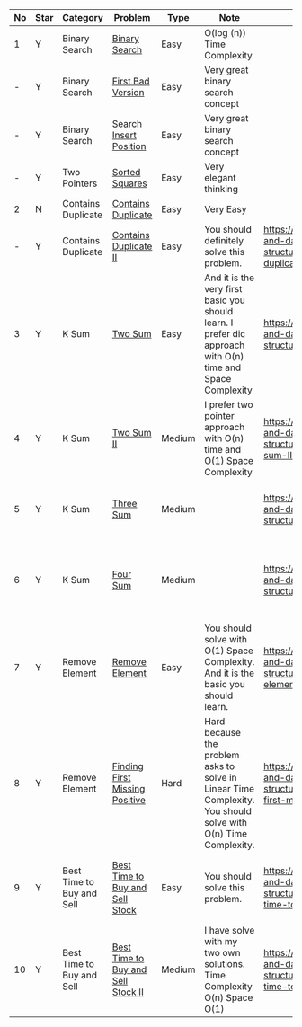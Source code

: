 No|Star|Category|Problem| Type| Note| Any Reference| Related
| -------------| ------------- | ------------- |------------- |------------- |------------- |------------- |------------- |
1|Y|Binary Search|[Binary Search](https://leetcode.com/problems/binary-search/)|Easy|O(log (n)) Time Complexity||
-|Y|Binary Search|[First Bad Version](https://leetcode.com/problems/first-bad-version/)|Easy|Very great binary search concept||
-|Y|Binary Search|[Search Insert Position](https://leetcode.com/problems/search-insert-position/)|Easy|Very great binary search concept||
-|Y|Two Pointers|[Sorted Squares](https://github.com/SaPhyoThuHtet/algos-and-data-structure/blob/main/array/basics/sortedSquares.py)|Easy|Very elegant thinking||
2|N|Contains Duplicate|[Contains Duplicate](https://leetcode.com/problems/contains-duplicate/)|Easy|Very Easy||
-|Y|Contains Duplicate|[Contains Duplicate II](https://leetcode.com/problems/contains-duplicate-ii/)|Easy|You should definitely solve this problem.|https://github.com/SaPhyoThuHtet/algos-and-data-structure/blob/main/array/basics/contains-duplicate2.py|
3|Y|K Sum|[Two Sum](https://leetcode.com/problems/two-sum/)| Easy|And it is the very first basic you should learn. I prefer dic approach with O(n) time and Space Complexity|https://github.com/SaPhyoThuHtet/algos-and-data-structure/blob/main/array/basics/2sum.py|Two SumII, Three Sum, Four Sum, K-Sum
4|Y|K Sum|[Two Sum II](https://leetcode.com/problems/two-sum-ii-input-array-is-sorted/)|Medium|I prefer two pointer approach with O(n) time and O(1) Space Complexity|https://github.com/SaPhyoThuHtet/algos-and-data-structure/blob/main/array/basics/two-sum-II.py|Two SumIII, Three Sum, Four Sum, K-Sum
5|Y|K Sum|[Three Sum](https://leetcode.com/problems/3sum/)|Medium||https://github.com/SaPhyoThuHtet/algos-and-data-structure/blob/main/array/basics/3sum.py|Three Sum, Four Sum, K-Sum
6|Y|K Sum|[Four Sum](https://leetcode.com/problems/4sum/)|Medium||https://github.com/SaPhyoThuHtet/algos-and-data-structure/blob/main/array/basics/4sum.py|Two SumIII, Three Sum, Four Sum, K-Sum
7|Y|Remove Element|[Remove Element](https://leetcode.com/problems/remove-element/)| Easy|You should solve with O(1) Space Complexity. And it is the basic you should learn.|https://github.com/SaPhyoThuHtet/algos-and-data-structure/blob/main/array/basics/remove-elements.py|First Missing Positive
8|Y|Remove Element|[Finding First Missing Positive](https://leetcode.com/problems/first-missing-positive/)|Hard|Hard because the problem asks to solve in Linear Time Complexity. You should solve with O(n) Time Complexity.|https://github.com/SaPhyoThuHtet/algos-and-data-structure/blob/main/array/basics/finding-first-missing-positive.py|
9|Y|Best Time to Buy and Sell|[Best Time to Buy and Sell Stock](https://leetcode.com/problems/best-time-to-buy-and-sell-stock/)|Easy|You should solve this problem.|https://github.com/SaPhyoThuHtet/algos-and-data-structure/blob/main/array/basics/best-time-to-buy-and-sell.py|Best Time to Buy and Sell II, III, IV
10|Y|Best Time to Buy and Sell|[Best Time to Buy and Sell Stock II](https://leetcode.com/problems/best-time-to-buy-aMediumell-stock-ii/)| Medium|I have solve with my two own solutions. Time Complexity O(n) Space O(1)|https://github.com/SaPhyoThuHtet/algos-and-data-structure/blob/main/array/basics/best-time-to-buy-and-sell-approach.py|Best Time to Buy and Sell III, IV
